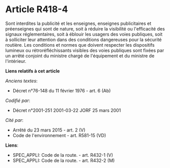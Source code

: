 # Article R418-4

Sont interdites la publicité et les enseignes, enseignes publicitaires et préenseignes qui sont de nature, soit à réduire la
visibilité ou l'efficacité des signaux réglementaires, soit à éblouir les usagers des voies publiques, soit à solliciter leur
attention dans des conditions dangereuses pour la sécurité routière. Les conditions et normes que doivent respecter les
dispositifs lumineux ou rétroréfléchissants visibles des voies publiques sont fixées par un arrêté conjoint du ministre
chargé de l'équipement et du ministre de l'intérieur.

**Liens relatifs à cet article**

_Anciens textes_:

  - Décret n°76-148 du 11 février 1976 - art. 6 (Ab)

_Codifié par_:

  - Décret n°2001-251 2001-03-22 JORF 25 mars 2001

_Cité par_:

  - Arrêté du 23 mars 2015 - art. 2 (V)
  - Code de l'environnement - art. R581-15 (VD)

**Liens**:

  - SPEC_APPLI: Code de la route. - art. R432-1 (V)
  - SPEC_APPLI: Code de la route. - art. R432-2 (M)
